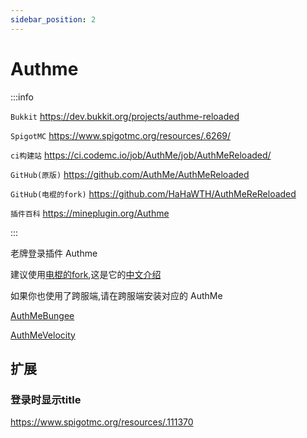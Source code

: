 ```yaml
---
sidebar_position: 2
---
```


# Authme

:::info

`Bukkit` https://dev.bukkit.org/projects/authme-reloaded

`SpigotMC` https://www.spigotmc.org/resources/.6269/

`ci构建站` https://ci.codemc.io/job/AuthMe/job/AuthMeReloaded/

`GitHub(原版)` https://github.com/AuthMe/AuthMeReloaded

`GitHub(电棍的fork)` https://github.com/HaHaWTH/AuthMeReReloaded

`插件百科` https://mineplugin.org/Authme

:::

老牌登录插件 Authme

建议使用[电棍的fork](https://github.com/HaHaWTH/AuthMeReReloaded),这是它的[中文介绍](https://github.com/HaHaWTH/AuthMeReReloaded/blob/master/README-zh.md)

如果你也使用了跨服端,请在跨服端安装对应的 AuthMe

[AuthMeBungee](https://www.spigotmc.org/resources/.50219/)

[AuthMeVelocity](https://modrinth.com/plugin/authmevelocity)

## 扩展

### 登录时显示title
https://www.spigotmc.org/resources/.111370
